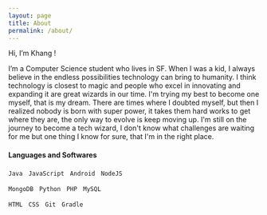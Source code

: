 ```yaml
---
layout: page
title: About
permalink: /about/
---
```


Hi, I’m Khang !

I’m a Computer Science student who lives in SF. When I was a kid, I always believe in the endless possibilities technology can bring to humanity. I think technology is closest to magic and people who excel in innovating and expanding it are great wizards in our time. I'm trying my best to become one myself, that is my dream. There are times where I doubted myself, but then I realized nobody is born with super power, it takes them hard works to get where they are, the only way to evolve is keep moving up. I'm still on the journey to become a tech wizard, I don't know what challenges are waiting for me but one thing I know for sure, that I'm in the right place.   


#### Languages and Softwares
`Java`&nbsp;&nbsp;&nbsp;`JavaScript`&nbsp;&nbsp;&nbsp;`Android`&nbsp;&nbsp;&nbsp;`NodeJS`

`MongoDB`&nbsp;&nbsp;&nbsp;`Python`&nbsp;&nbsp;&nbsp;`PHP`&nbsp;&nbsp;&nbsp;`MySQL`


`HTML`&nbsp;&nbsp;&nbsp;`CSS`&nbsp;&nbsp;&nbsp;`Git`&nbsp;&nbsp;&nbsp;`Gradle`
